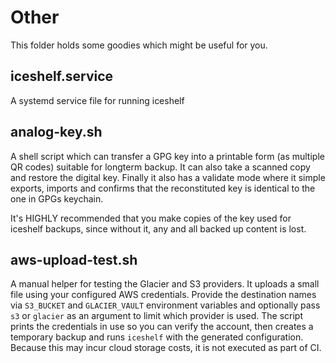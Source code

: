 # Other

This folder holds some goodies which might be useful for you.

## iceshelf.service

A systemd service file for running iceshelf

## analog-key.sh

A shell script which can transfer a GPG key into a printable form (as multiple QR codes) suitable for longterm backup. It can also take a scanned copy and restore the digital key. Finally it also has a validate mode where it simple exports, imports and confirms that the reconstituted key is identical to the one in GPGs keychain.

It's HIGHLY recommended that you make copies of the key used for iceshelf backups, since without it, any and all backed up content is lost.

## aws-upload-test.sh

A manual helper for testing the Glacier and S3 providers. It uploads a small
file using your configured AWS credentials. Provide the destination names via
`S3_BUCKET` and `GLACIER_VAULT` environment variables and optionally pass
`s3` or `glacier` as an argument to limit which provider is used.
The script prints the credentials in use so you can verify the account,
then creates a temporary backup and runs `iceshelf` with the generated
configuration. Because this may incur cloud storage costs, it is not
executed as part of CI.
